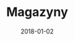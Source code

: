 ---
layout: site
title: "Magazyny"
date: 2018-01-02
categories: [community]
version: 4.0.3
major: 4
minor: 0
patch: 3
slug: magazyny
link: https://magazyny.pl/
permalink: /sites/:slug
---